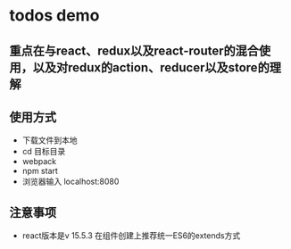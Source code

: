 # todos demo
## 重点在与react、redux以及react-router的混合使用，以及对redux的action、reducer以及store的理解
## 使用方式
- 下载文件到本地
- cd 目标目录
- webpack
- npm start
- 浏览器输入 localhost:8080
## 注意事项
- react版本是v 15.5.3 在组件创建上推荐统一ES6的extends方式
